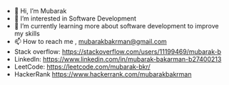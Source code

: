 - 👋 Hi, I’m Mubarak
- 👀 I’m interested in Software Development
- 🌱 I’m currently learning more about software development to improve my skills
- 📫 How to reach me , mubarakbakrman@gmail.com
- Stack overflow: https://stackoverflow.com/users/11199469/mubarak-b
- LinkedIn: https://www.linkedin.com/in/mubarak-bakarman-b27400213
- LeetCode: https://leetcode.com/mubarak-bkr/
- HackerRank https://www.hackerrank.com/mubarakbakrman

<!---
mub-pro/mub-pro is a ✨ special ✨ repository because its `README.md` (this file) appears on your GitHub profile.
You can click the Preview link to take a look at your changes.
--->

